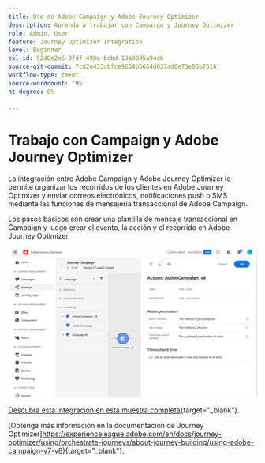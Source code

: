 ```yaml
---
title: Uso de Adobe Campaign y Adobe Journey Optimizer
description: Aprenda a trabajar con Campaign y Journey Optimizer
role: Admin, User
feature: Journey Optimizer Integration
level: Beginner
exl-id: 52d8e2a5-9fdf-498a-bdbd-13a9935a94d6
source-git-commit: 7cd2e433cbfce9634b5664d037ad6e73e05b7516
workflow-type: tm+mt
source-wordcount: '95'
ht-degree: 0%

---
```


# Trabajo con Campaign y Adobe Journey Optimizer

La integración entre Adobe Campaign y Adobe Journey Optimizer le permite organizar los recorridos de los clientes en Adobe Journey Optimizer y enviar correos electrónicos, notificaciones push o SMS mediante las funciones de mensajería transaccional de Adobe Campaign.

Los pasos básicos son crear una plantilla de mensaje transaccional en Campaign y luego crear el evento, la acción y el recorrido en Adobe Journey Optimizer.


![](assets/ajo-integration.png)


[Descubra esta integración en esta muestra completa](https://experienceleague.adobe.com/en/docs/journey-optimizer/using/orchestrate-journeys/journey-use-cases/business-use-cases/ajo-ac){target="_blank"}.


[Obtenga más información en la documentación de Journey Optimizer]https://experienceleague.adobe.com/en/docs/journey-optimizer/using/orchestrate-journeys/about-journey-building/using-adobe-campaign-v7-v8){target="_blank"}.
